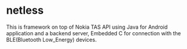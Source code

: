 # netless
This is framework on top of Nokia TAS API using Java for Android application and a backend server, Embedded C for connection with the BLE(Bluetooth Low_Energy) devices.
